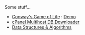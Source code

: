 Some stuff...
- [Conway's Game of Life](https://github.com/ldriko/conway-game-of-life) : [Demo](https://conway.aldrico.live)
- [cPanel Multihost DB Downloader](https://github.com/ldriko/cpbackup)
- [Data Structures & Algorithms](https://github.com/ldriko/algorithms)
